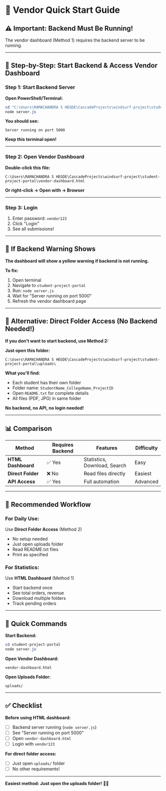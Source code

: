 # 🚀 Vendor Quick Start Guide

## ⚠️ Important: Backend Must Be Running!

The vendor dashboard (Method 1) requires the backend server to be running.

---

## 🎯 Step-by-Step: Start Backend & Access Vendor Dashboard

### **Step 1: Start Backend Server**

**Open PowerShell/Terminal:**
```powershell
cd "C:\Users\RAMACHANDRA S HEGDE\CascadeProjects\windsurf-project\student-project-portal"
node server.js
```

**You should see:**
```
Server running on port 5000
```

**Keep this terminal open!**

---

### **Step 2: Open Vendor Dashboard**

**Double-click this file:**
```
C:\Users\RAMACHANDRA S HEGDE\CascadeProjects\windsurf-project\student-project-portal\vendor-dashboard.html
```

**Or right-click → Open with → Browser**

---

### **Step 3: Login**

1. Enter password: `vendor123`
2. Click "Login"
3. See all submissions!

---

## 🔧 If Backend Warning Shows

**The dashboard will show a yellow warning if backend is not running.**

**To fix:**
1. Open terminal
2. Navigate to `student-project-portal`
3. Run: `node server.js`
4. Wait for "Server running on port 5000"
5. Refresh the vendor dashboard page

---

## 📁 Alternative: Direct Folder Access (No Backend Needed!)

**If you don't want to start backend, use Method 2:**

**Just open this folder:**
```
C:\Users\RAMACHANDRA S HEGDE\CascadeProjects\windsurf-project\student-project-portal\uploads\
```

**What you'll find:**
- Each student has their own folder
- Folder name: `StudentName_CollegeName_ProjectID`
- Open `README.txt` for complete details
- All files (PDF, JPG) in same folder

**No backend, no API, no login needed!**

---

## 📊 Comparison

| Method | Requires Backend | Features | Difficulty |
|--------|-----------------|----------|------------|
| **HTML Dashboard** | ✅ Yes | Statistics, Download, Search | Easy |
| **Direct Folder** | ❌ No | Read files directly | Easiest |
| **API Access** | ✅ Yes | Full automation | Advanced |

---

## 🎯 Recommended Workflow

### **For Daily Use:**
Use **Direct Folder Access** (Method 2)
- No setup needed
- Just open uploads folder
- Read README.txt files
- Print as specified

### **For Statistics:**
Use **HTML Dashboard** (Method 1)
- Start backend once
- See total orders, revenue
- Download multiple folders
- Track pending orders

---

## 🚀 Quick Commands

**Start Backend:**
```powershell
cd student-project-portal
node server.js
```

**Open Vendor Dashboard:**
```
vendor-dashboard.html
```

**Open Uploads Folder:**
```
uploads/
```

---

## ✅ Checklist

**Before using HTML dashboard:**
- [ ] Backend server running (`node server.js`)
- [ ] See "Server running on port 5000"
- [ ] Open `vendor-dashboard.html`
- [ ] Login with `vendor123`

**For direct folder access:**
- [ ] Just open `uploads/` folder
- [ ] No other requirements!

---

**Easiest method: Just open the uploads folder!** 📁✅
